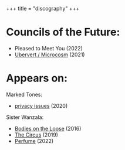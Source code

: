 +++
title = "discography"
+++

# Councils of the Future:

* Pleased to Meet You (2022)
* [Ubervert / Microcosm](https://councilsofthefuture.bandcamp.com/releases) (2021)

# Appears on: 

Marked Tones:

* [privacy issues](https://markedtones.bandcamp.com/track/privacy-issues) (2020)

Sister Wanzala:

* [Bodies on the Loose](https://sisterwanzala.bandcamp.com/album/bodies-on-the-loose-ep) (2016)
* [The Circus](https://sisterwanzala.bandcamp.com/album/the-circus-ep) (2019)
* [Perfume](https://sisterwanzala.bandcamp.com/track/perfume) (2022)